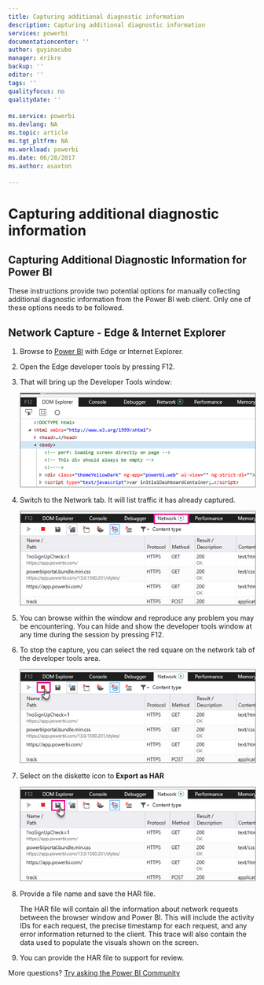 ```yaml
---
title: Capturing additional diagnostic information
description: Capturing additional diagnostic information
services: powerbi
documentationcenter: ''
author: guyinacube
manager: erikre
backup: ''
editor: ''
tags: ''
qualityfocus: no
qualitydate: ''

ms.service: powerbi
ms.devlang: NA
ms.topic: article
ms.tgt_pltfrm: NA
ms.workload: powerbi
ms.date: 06/28/2017
ms.author: asaxton

---
```

# Capturing additional diagnostic information
## Capturing Additional Diagnostic Information for Power BI
These instructions provide two potential options for manually collecting additional diagnostic information from the Power BI web client.  Only one of these options needs to be followed.

## Network Capture - Edge & Internet Explorer
1. Browse to [Power BI](https://app.powerbi.com) with Edge or Internet Explorer.
2. Open the Edge developer tools by pressing F12.
3. That will bring up the Developer Tools window: 
   
   ![](media/service-admin-capturing-additional-diagnostic-information-for-power-bi/edge-developer-tools.png)
4. Switch to the Network tab. It will list traffic it has already captured. 
   
   ![](media/service-admin-capturing-additional-diagnostic-information-for-power-bi/edge-network-tab.png)
5. You can browse within the window and reproduce any problem you may be encountering. You can hide and show the developer tools window at any time during the session by pressing F12.
6. To stop the capture, you can select the red square on the network tab of the developer tools area.
   
   ![](media/service-admin-capturing-additional-diagnostic-information-for-power-bi/edge-network-tab-stop.png)
7. Select on the diskette icon to **Export as HAR**
   
   ![](media/service-admin-capturing-additional-diagnostic-information-for-power-bi/edge-network-tab-save.png)
8. Provide a file name and save the HAR file.
   
    The HAR file will contain all the information about network requests between the browser window and Power BI.  This will include the activity IDs for each request, the precise timestamp for each request, and any error information returned to the client.  This trace will also contain the data used to populate the visuals shown on the screen.
9. You can provide the HAR file to support for review.

More questions? [Try asking the Power BI Community](http://community.powerbi.com/)

